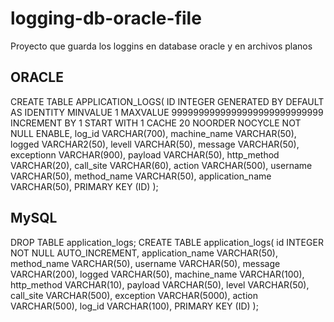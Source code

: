 # logging-db-oracle-file
Proyecto que guarda los loggins en database oracle y en archivos planos

## ORACLE
CREATE TABLE APPLICATION_LOGS(
ID INTEGER GENERATED BY DEFAULT AS IDENTITY MINVALUE 1 MAXVALUE 9999999999999999999999999999 INCREMENT BY 1 START WITH 1 CACHE 20 NOORDER NOCYCLE NOT NULL ENABLE,
log_id VARCHAR(700),
machine_name VARCHAR(50),
logged VARCHAR2(50),
levell VARCHAR(50),
message VARCHAR(50),
exceptionn VARCHAR(900),
payload VARCHAR(50),
http_method VARCHAR(20),
call_site VARCHAR(60),
action VARCHAR(500),
username VARCHAR(50),
method_name VARCHAR(50),
application_name VARCHAR(50),
PRIMARY KEY (ID)
);

## MySQL
DROP TABLE application_logs;
CREATE TABLE application_logs(
id INTEGER NOT NULL AUTO_INCREMENT,
application_name VARCHAR(50),
method_name VARCHAR(50),
username VARCHAR(50),
message VARCHAR(200),
logged VARCHAR(50),
machine_name VARCHAR(100),
http_method VARCHAR(10),
payload VARCHAR(50),
level VARCHAR(50),
call_site VARCHAR(500),
exception VARCHAR(5000),
action VARCHAR(500),
log_id VARCHAR(100),
PRIMARY KEY (ID)
);
